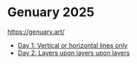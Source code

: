# Genuary 2025
https://genuary.art/

- [Day 1: Vertical or horizontal lines only](https://owenmcateer.github.io/Motus-Art/projects/genuary2025/day01.html)
- [Day 2: Layers upon layers upon layers](https://owenmcateer.github.io/Motus-Art/projects/genuary2025/day02.html)
